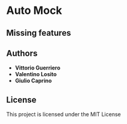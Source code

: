 # Auto Mock


## Missing features


## Authors

* **Vittorio Guerriero**
* **Valentino Losito**
* **Giulio Caprino** 

## License

This project is licensed under the MIT License
